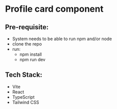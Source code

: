 # Profile card component

<!-- add description of project -->

## Pre-requisite:
* System needs to be able to run npm and/or node
* clone the repo
* run:
  * npm install
  * npm run dev

## Tech Stack:

- Vite
- React
- TypeScript
- Tailwind CSS

